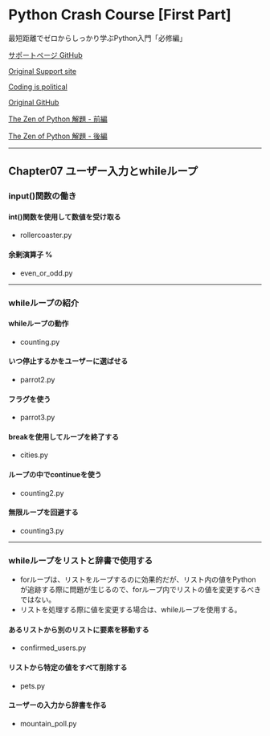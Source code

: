 # Python Crash Course [First Part]

最短距離でゼロからしっかり学ぶPython入門「必修編」

[サポートページ GitHub](https://github.com/takanory/saitan-python)

[Original Support site](https://nostarch.com/pythoncrashcourse2e)

[Coding is political](https://ehmatthes.github.io/pcc_2e/)

[Original GitHub](https://github.com/ehmatthes/pcc_2e/)

[The Zen of Python 解題 - 前編](https://atsuoishimoto.hatenablog.com/entry/20100920/1284986066)

[The Zen of Python 解題 - 後編](https://atsuoishimoto.hatenablog.com/entry/20100926/1285508015)

---

## Chapter07 ユーザー入力とwhileループ

### input()関数の働き

#### int()関数を使用して数値を受け取る

- rollercoaster.py

#### 余剰演算子 %

- even_or_odd.py

---

### whileループの紹介

#### whileループの動作

- counting.py

#### いつ停止するかをユーザーに選ばせる

- parrot2.py

#### フラグを使う

- parrot3.py

#### breakを使用してループを終了する

- cities.py

#### ループの中でcontinueを使う

- counting2.py

#### 無限ループを回避する

- counting3.py

---

### whileループをリストと辞書で使用する

- forループは、リストをループするのに効果的だが、リスト内の値をPythonが追跡する際に問題が生じるので、forループ内でリストの値を変更するべきではない。
- リストを処理する際に値を変更する場合は、whileループを使用する。

#### あるリストから別のリストに要素を移動する

- confirmed_users.py

#### リストから特定の値をすべて削除する

- pets.py

#### ユーザーの入力から辞書を作る

- mountain_poll.py
